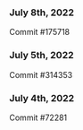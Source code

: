 ### July 8th, 2022

Commit #175718

### July 5th, 2022

Commit #314353


### July 4th, 2022

Commit #72281
